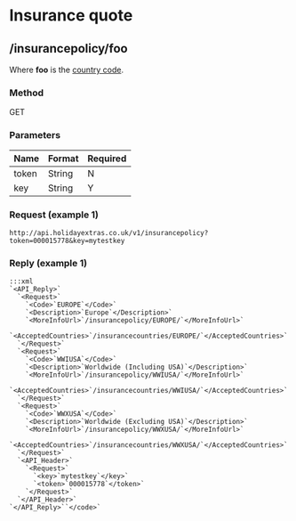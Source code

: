 # Insurance quote





## /insurancepolicy/foo

Where **foo** is the [ country code](hxapi/insurance ).



### Method

GET



### Parameters

 | Name  | Format | Required | 
 | ----  | ------ | -------- | 
 | token | String | N        | 
 | key   | String | Y        | 




### Request (example 1)

	
	http://api.holidayextras.co.uk/v1/insurancepolicy?token=000015778&key=mytestkey











### Reply (example 1)

	:::xml
	`<API_Reply>`
	  `<Request>`
	    `<Code>`EUROPE`</Code>`
	    `<Description>`Europe`</Description>`
	    `<MoreInfoUrl>`/insurancepolicy/EUROPE/`</MoreInfoUrl>`
	    `<AcceptedCountries>`/insurancecountries/EUROPE/`</AcceptedCountries>`
	  `</Request>`
	  `<Request>`
	    `<Code>`WWIUSA`</Code>`
	    `<Description>`Worldwide (Including USA)`</Description>`
	    `<MoreInfoUrl>`/insurancepolicy/WWIUSA/`</MoreInfoUrl>`
	    `<AcceptedCountries>`/insurancecountries/WWIUSA/`</AcceptedCountries>`
	  `</Request>`
	  `<Request>`
	    `<Code>`WWXUSA`</Code>`
	    `<Description>`Worldwide (Excluding USA)`</Description>`
	    `<MoreInfoUrl>`/insurancepolicy/WWXUSA/`</MoreInfoUrl>`
	    `<AcceptedCountries>`/insurancecountries/WWXUSA/`</AcceptedCountries>`
	  `</Request>`
	  `<API_Header>`
	    `<Request>`
	      `<key>`mytestkey`</key>`
	      `<token>`000015778`</token>`
	    `</Request>`
	  `</API_Header>`
	`</API_Reply>``</code>`
	